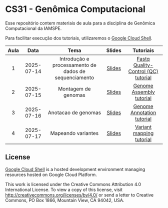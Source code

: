 # CS31 - Genômica Computacional

Esse repositório contem materiais de aula para a disciplina de Genômica Computacional da IAMSPE.

Para facilitar execução dos tutoriais, utilizaremos o [Google Cloud Shell](https://cloud.google.com/shell/docs/tutorials).

| **Aula** | **Data** | **Tema** | **Slides** | **Tutoriais** |
|:--------:|:--------:|:--------:|:----------:|:-------------:|
| 1 | 2025-07-14 | Introdução e processamento de dados de sequenciamento | [Slides](https://github.com/RushAlz/IAMSPE-CS31-Genomica_Computacional/blob/main/slides/CS31_Aula1.pdf) | [Fastq Quality-Control (QC) tutorial](https://shell.cloud.google.com/?ephemeral=true&cloudshell_git_repo=https://github.com/RushAlz/IAMSPE-CS31-Genomica_Computacional.git&cloudshell_tutorial=tutorials/qc.md&shellonly=true) |
| 2 | 2025-07-15 | Montagem de genomas | [Slides](https://github.com/RushAlz/IAMSPE-CS31-Genomica_Computacional/blob/main/slides/CS31_Aula2.pdf) | [Genome Assembly tutorial](https://shell.cloud.google.com/?ephemeral=true&cloudshell_git_repo=https://github.com/RushAlz/IAMSPE-CS31-Genomica_Computacional.git&cloudshell_tutorial=tutorials/genome_assembly.md&shellonly=true) |
| 3 | 2025-07-16 | Anotacao de genomas | [Slides](https://github.com/RushAlz/IAMSPE-CS31-Genomica_Computacional/blob/main/slides/CS31_Aula3.pdf) | [Genome Annotation tutorial](https://shell.cloud.google.com/?ephemeral=true&cloudshell_git_repo=https://github.com/RushAlz/IAMSPE-CS31-Genomica_Computacional.git&cloudshell_tutorial=tutorials/genome_annotation.md&shellonly=true) |
| 4 | 2025-07-17 | Mapeando variantes | [Slides](https://github.com/RushAlz/IAMSPE-CS31-Genomica_Computacional/blob/main/slides/CS31_Aula4.pdf) | [Variant mapping tutorial](https://shell.cloud.google.com/?ephemeral=true&cloudshell_git_repo=https://github.com/RushAlz/IAMSPE-CS31-Genomica_Computacional.git&cloudshell_tutorial=tutorials/mapping_variants.md&shellonly=true) |

## License

[Google Cloud Shell](https://cloud.google.com/shell/docs/) is a hosted development environment managing resources hosted on Google Cloud Platform.

This work is licensed under the Creative Commons Attribution 4.0 International License. To view a copy of this license, visit <http://creativecommons.org/licenses/by/4.0/> or send a letter to Creative Commons, PO Box 1866, Mountain View, CA 94042, USA.
